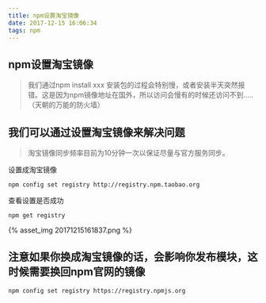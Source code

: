 ```yaml
---
title: npm设置淘宝镜像
date: 2017-12-15 16:06:34
tags: npm
---
```

## npm设置淘宝镜像

> 我们通过npm install xxx 安装包的过程会特别慢，或者安装半天突然报错。这是因为npm镜像地址在国外，所以访问会慢有的时候还访问不到.....（天朝的万能的防火墙）

<!--more-->

## 我们可以通过设置淘宝镜像来解决问题

> 淘宝镜像同步频率目前为10分钟一次以保证尽量与官方服务同步。

设置成淘宝镜像

```
npm config set registry http://registry.npm.taobao.org
```

查看设置是否成功

```
npm get registry 
```
{% asset_img 20171215161837.png %}

## 注意如果你换成淘宝镜像的话，会影响你发布模块，这时候需要换回npm官网的镜像

```
npm config set registry https://registry.npmjs.org
```